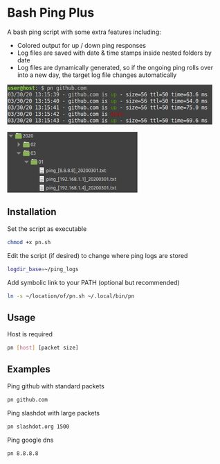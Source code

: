 # Bash Ping Plus

A bash ping script with some extra features including:
* Colored output for up / down ping responses
* Log files are saved with date & time stamps inside nested folders by date
* Log files are dynamically generated, so if the ongoing ping rolls over into a new day, the target log file changes automatically

![Ping example](images/ping-example.png)

![Folder structure example](images/folder-structure.png)

## Installation

Set the script as executable
```bash
chmod +x pn.sh
```

Edit the script (if desired) to change where ping logs are stored
```bash
logdir_base=~/ping_logs
```

Add symbolic link to your PATH (optional but recommended)
```bash
ln -s ~/location/of/pn.sh ~/.local/bin/pn
```

## Usage

Host is required
```bash
pn [host] [packet size]
```

## Examples

Ping github with standard packets
```bash
pn github.com
```

Ping slashdot with large packets
```bash
pn slashdot.org 1500
```

Ping google dns
```bash
pn 8.8.8.8
```
